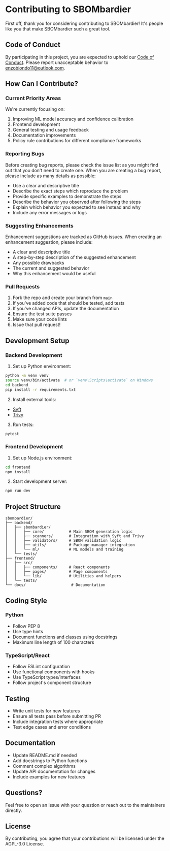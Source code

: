 # Contributing to SBOMbardier

First off, thank you for considering contributing to SBOMbardier! It's people like you that make SBOMbardier such a great tool.

## Code of Conduct

By participating in this project, you are expected to uphold our [Code of Conduct](CODE_OF_CONDUCT.md). Please report unacceptable behavior to enzobiondo11@outlook.com.

## How Can I Contribute?

### Current Priority Areas

We're currently focusing on:
1. Improving ML model accuracy and confidence calibration
2. Frontend development
3. General testing and usage feedback
4. Documentation improvements
5. Policy rule contributions for different compliance frameworks

### Reporting Bugs

Before creating bug reports, please check the issue list as you might find out that you don't need to create one. When you are creating a bug report, please include as many details as possible:

* Use a clear and descriptive title
* Describe the exact steps which reproduce the problem
* Provide specific examples to demonstrate the steps
* Describe the behavior you observed after following the steps
* Explain which behavior you expected to see instead and why
* Include any error messages or logs

### Suggesting Enhancements

Enhancement suggestions are tracked as GitHub issues. When creating an enhancement suggestion, please include:

* A clear and descriptive title
* A step-by-step description of the suggested enhancement
* Any possible drawbacks
* The current and suggested behavior
* Why this enhancement would be useful

### Pull Requests

1. Fork the repo and create your branch from `main`
2. If you've added code that should be tested, add tests
3. If you've changed APIs, update the documentation
4. Ensure the test suite passes
5. Make sure your code lints
6. Issue that pull request!

## Development Setup

### Backend Development

1. Set up Python environment:
```bash
python -m venv venv
source venv/bin/activate  # or `venv\Scripts\activate` on Windows
cd backend
pip install -r requirements.txt
```

2. Install external tools:
- [Syft](https://github.com/anchore/syft#installation)
- [Trivy](https://aquasecurity.github.io/trivy/latest/getting-started/installation/)

3. Run tests:
```bash
pytest
```

### Frontend Development

1. Set up Node.js environment:
```bash
cd frontend
npm install
```

2. Start development server:
```bash
npm run dev
```

## Project Structure

```
sbombardier/
├── backend/
│   ├── sbombardier/
│   │   ├── core/           # Main SBOM generation logic
│   │   ├── scanners/       # Integration with Syft and Trivy
│   │   ├── validators/     # SBOM validation logic
│   │   ├── utils/          # Package manager integration
│   │   └── ml/             # ML models and training
│   └── tests/
├── frontend/
│   ├── src/
│   │   ├── components/     # React components
│   │   ├── pages/          # Page components
│   │   └── lib/            # Utilities and helpers
│   └── tests/
└── docs/                    # Documentation
```

## Coding Style

### Python
- Follow PEP 8
- Use type hints
- Document functions and classes using docstrings
- Maximum line length of 100 characters

### TypeScript/React
- Follow ESLint configuration
- Use functional components with hooks
- Use TypeScript types/interfaces
- Follow project's component structure

## Testing

- Write unit tests for new features
- Ensure all tests pass before submitting PR
- Include integration tests where appropriate
- Test edge cases and error conditions

## Documentation

- Update README.md if needed
- Add docstrings to Python functions
- Comment complex algorithms
- Update API documentation for changes
- Include examples for new features

## Questions?

Feel free to open an issue with your question or reach out to the maintainers directly.

## License

By contributing, you agree that your contributions will be licensed under the AGPL-3.0 License. 